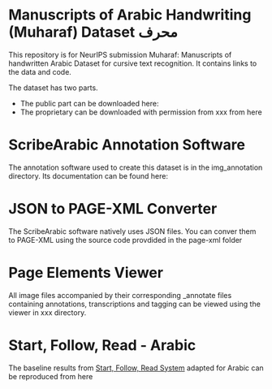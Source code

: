 # Manuscripts of Arabic Handwriting (Muharaf) Dataset محرف

This repository is for NeurIPS submission Muharaf: Manuscripts of handwritten Arabic Dataset
for cursive text recognition. It contains links to the data and code.

The dataset has two parts. 
- The public part can be downloaded here:
- The proprietary can be downloaded with permission from xxx from here

# ScribeArabic Annotation Software
The annotation software used to create this dataset is in the img_annotation directory. Its documentation can be found here:

# JSON to PAGE-XML Converter
The ScribeArabic software natively uses JSON files. You can conver them to PAGE-XML using the source code provdided in the page-xml folder

# Page Elements Viewer
All image files accompanied by their corresponding _annotate files containing annotations, transcriptions and tagging can be viewed using the viewer in xxx directory. 

# Start, Follow, Read - Arabic
The baseline results from [Start, Follow, Read System](https://github.com/cwig/start_follow_read) adapted for Arabic can be reproduced from here

